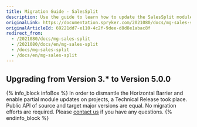 ```yaml
---
title: Migration Guide - SalesSplit
description: Use the guide to learn how to update the SalesSplit module.
originalLink: https://documentation.spryker.com/2021080/docs/mg-sales-split
originalArticleId: 69221dd7-e110-4c2f-9dee-d8d8e1abac8f
redirect_from:
  - /2021080/docs/mg-sales-split
  - /2021080/docs/en/mg-sales-split
  - /docs/mg-sales-split
  - /docs/en/mg-sales-split
---
```


## Upgrading from Version 3.* to Version 5.0.0

{% info_block infoBox %}
In order to dismantle the Horizontal Barrier and enable partial module updates on projects, a Technical Release took place. Public API of source and target major versions are equal. No migration efforts are required. Please [contact us](https://spryker.com/en/support/) if you have any questions.
{% endinfo_block %}
